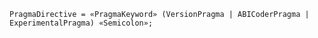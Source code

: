 <!-- This file is generated automatically by infrastructure scripts. Please don't edit by hand. -->

```{ .ebnf .slang-ebnf #PragmaDirective }
PragmaDirective = «PragmaKeyword» (VersionPragma | ABICoderPragma | ExperimentalPragma) «Semicolon»;
```
